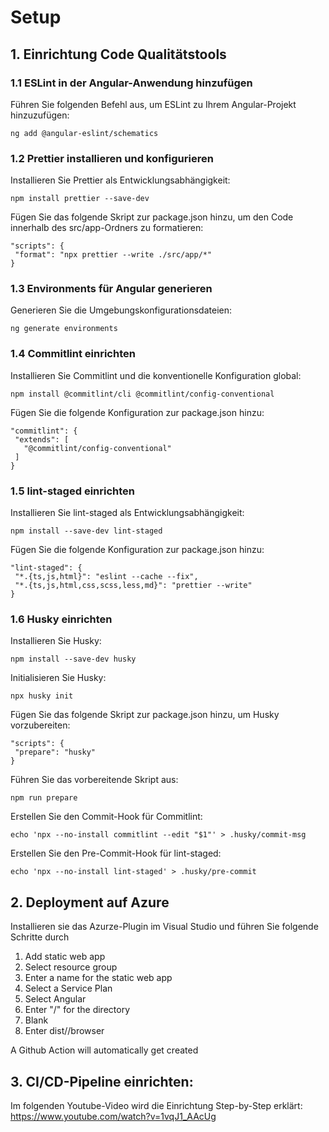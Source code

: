 # Setup

## 1. Einrichtung Code Qualitätstools

### 1.1 ESLint in der Angular-Anwendung hinzufügen

Führen Sie folgenden Befehl aus, um ESLint zu Ihrem Angular-Projekt hinzuzufügen:

```
ng add @angular-eslint/schematics
```

### 1.2 Prettier installieren und konfigurieren

Installieren Sie Prettier als Entwicklungsabhängigkeit:

```
npm install prettier --save-dev
```

Fügen Sie das folgende Skript zur package.json hinzu, um den Code innerhalb des src/app-Ordners zu formatieren:

```
"scripts": {
 "format": "npx prettier --write ./src/app/*"
}
```

### 1.3 Environments für Angular generieren

Generieren Sie die Umgebungskonfigurationsdateien:

```
ng generate environments
```

### 1.4 Commitlint einrichten

Installieren Sie Commitlint und die konventionelle Konfiguration global:

```
npm install @commitlint/cli @commitlint/config-conventional
```

Fügen Sie die folgende Konfiguration zur package.json hinzu:

```
"commitlint": {
 "extends": [
   "@commitlint/config-conventional"
 ]
}
```

### 1.5 lint-staged einrichten

Installieren Sie lint-staged als Entwicklungsabhängigkeit:

```
npm install --save-dev lint-staged
```

Fügen Sie die folgende Konfiguration zur package.json hinzu:

```
"lint-staged": {
 "*.{ts,js,html}": "eslint --cache --fix",
 "*.{ts,js,html,css,scss,less,md}": "prettier --write"
}
```

### 1.6 Husky einrichten

Installieren Sie Husky:

```
npm install --save-dev husky

```

Initialisieren Sie Husky:

```
npx husky init
```

Fügen Sie das folgende Skript zur package.json hinzu, um Husky vorzubereiten:

```
"scripts": {
 "prepare": "husky"
}
```

Führen Sie das vorbereitende Skript aus:

```
npm run prepare
```

Erstellen Sie den Commit-Hook für Commitlint:

```
echo 'npx --no-install commitlint --edit "$1"' > .husky/commit-msg
```

Erstellen Sie den Pre-Commit-Hook für lint-staged:

```
echo 'npx --no-install lint-staged' > .husky/pre-commit
```

## 2. Deployment auf Azure

Installieren sie das Azurze-Plugin im Visual Studio und führen Sie folgende Schritte durch

1. Add static web app
2. Select resource group
3. Enter a name for the static web app
4. Select a Service Plan
5. Select Angular
6. Enter "/" for the directory
7. Blank
8. Enter dist/<yout-app-name>/browser

A Github Action will automatically get created

## 3. CI/CD-Pipeline einrichten:

Im folgenden Youtube-Video wird die Einrichtung Step-by-Step erklärt: https://www.youtube.com/watch?v=1vqJ1_AAcUg
